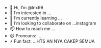 - 👋 Hi, I’m @lnx99
- 👀 I’m interested in ...
- 🌱 I’m currently learning ...
- 💞️ I’m looking to collaborate on ...instagram
- 📫 How to reach me ...
- 😄 Pronouns: ...
- ⚡ Fun fact: ...HTS AN NYA CAKEP SEMUA
<!---
lnx99/lnx99 is a ✨ special ✨ repository because its `README.md` (this file) appears on your GitHub profile.
You can click the Preview link to take a look at your changes.
--->
